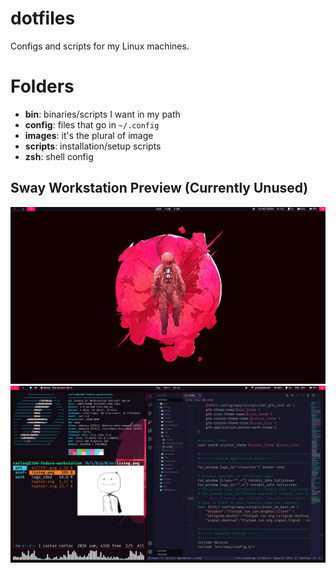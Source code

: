 # dotfiles

Configs and scripts for my Linux machines.

# Folders

- **bin**: binaries/scripts I want in my path
- **config**: files that go in `~/.config`
- **images**: it's the plural of image
- **scripts**: installation/setup scripts
- **zsh**: shell config

## Sway Workstation Preview (Currently Unused)

<div align=center>
  <img width=800 src="images/sway-desktop.png" alt="Sway desktop preview"/>
  <img width=800 src="images/sway-desktop-active.png" alt="Sway desktop preview with apps"/>
</div>
